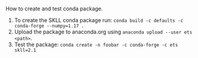 How to create and test conda package.

1. To create the SKLL conda package run:
   `conda build -c defaults -c conda-forge --numpy=1.17 .`
2. Upload the package to anaconda.org using `anaconda upload --user ets <path>`.
3. Test the package:
   `conda create -n foobar -c conda-forge -c ets skll=2.1`

